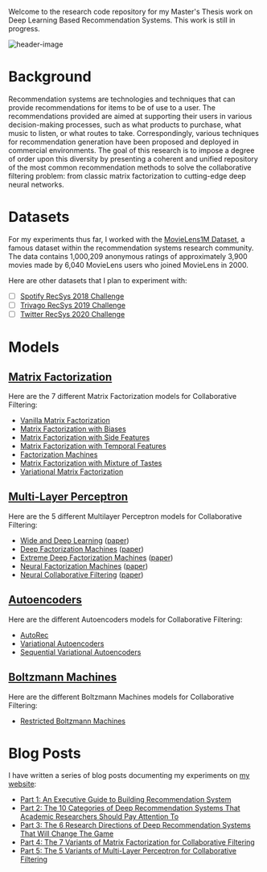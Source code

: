 Welcome to the research code repository for my Master's Thesis work on Deep Learning Based Recommendation Systems. This work is still in progress.

![header-image](https://miro.medium.com/max/1400/1*lJhKb5Rl47RSrwI8mVB_5g.png)

# Background

Recommendation systems are technologies and techniques that can provide recommendations for items to be of use to a user.
The recommendations provided are aimed at supporting their users in various decision-making processes, such as what products to purchase, what music to listen, or what routes to take.
Correspondingly, various techniques for recommendation generation have been proposed and deployed in commercial environments.
The goal of this research is to impose a degree of order upon this diversity by presenting a coherent and unified repository of the most common recommendation methods to solve the collaborative filtering problem:
from classic matrix factorization to cutting-edge deep neural networks.

# Datasets

For my experiments thus far, I worked with the [MovieLens1M Dataset](https://github.com/khanhnamle1994/transfer-rec/tree/master/ml-1m), a famous dataset within the recommendation systems research community.
The data contains 1,000,209 anonymous ratings of approximately 3,900 movies made by 6,040 MovieLens users who joined MovieLens in 2000.

Here are other datasets that I plan to experiment with:
- [ ] [Spotify RecSys 2018 Challenge](http://www.recsyschallenge.com/2018/)
- [ ] [Trivago RecSys 2019 Challenge](http://www.recsyschallenge.com/2019/)
- [ ] [Twitter RecSys 2020 Challenge](http://recsys-twitter.com/)

# Models

## [Matrix Factorization](https://github.com/khanhnamle1994/transfer-rec/tree/master/Matrix-Factorization-Experiments)

Here are the 7 different Matrix Factorization models for Collaborative Filtering:

* [Vanilla Matrix Factorization](https://github.com/khanhnamle1994/transfer-rec/tree/master/Matrix-Factorization-Experiments/Vanilla-MF)
* [Matrix Factorization with Biases](https://github.com/khanhnamle1994/transfer-rec/tree/master/Matrix-Factorization-Experiments/MF-Biases)
* [Matrix Factorization with Side Features](https://github.com/khanhnamle1994/transfer-rec/tree/master/Matrix-Factorization-Experiments/MF-Side-Features)
* [Matrix Factorization with Temporal Features](https://github.com/khanhnamle1994/transfer-rec/tree/master/Matrix-Factorization-Experiments/MF-Temporal-Features)
* [Factorization Machines](https://github.com/khanhnamle1994/transfer-rec/tree/master/Matrix-Factorization-Experiments/Factorization-Machines)
* [Matrix Factorization with Mixture of Tastes](https://github.com/khanhnamle1994/transfer-rec/tree/master/Matrix-Factorization-Experiments/MF-Mixture-Tastes)
* [Variational Matrix Factorization](https://github.com/khanhnamle1994/transfer-rec/tree/master/Matrix-Factorization-Experiments/Variational-MF)

## [Multi-Layer Perceptron](https://github.com/khanhnamle1994/transfer-rec/tree/master/Multilayer-Perceptron-Experiments)

Here are the 5 different Multilayer Perceptron models for Collaborative Filtering:

* [Wide and Deep Learning](https://github.com/khanhnamle1994/transfer-rec/tree/master/Multilayer-Perceptron-Experiments/Wide-and-Deep-PyTorch) ([paper](https://github.com/khanhnamle1994/transfer-rec/blob/master/Multilayer-Perceptron-Experiments/Wide-and-Deep-Learning-for-Recommendation-Systems.pdf))
* [Deep Factorization Machines](https://github.com/khanhnamle1994/transfer-rec/tree/master/Multilayer-Perceptron-Experiments/DeepFM-PyTorch) ([paper](https://github.com/khanhnamle1994/transfer-rec/blob/master/Multilayer-Perceptron-Experiments/DeepFM-A-Factorization-Machine-Based-Neural-Network-For-CTR-Prediction.pdf))
* [Extreme Deep Factorization Machines](https://github.com/khanhnamle1994/transfer-rec/tree/master/Multilayer-Perceptron-Experiments/xDeepFM-PyTorch) ([paper](https://github.com/khanhnamle1994/transfer-rec/blob/master/Multilayer-Perceptron-Experiments/xDeepFM-Combining-Explicit-and-Implicit-Feature-Interactions-For-Recommender-Systems.pdf))
* [Neural Factorization Machines](https://github.com/khanhnamle1994/transfer-rec/tree/master/Multilayer-Perceptron-Experiments/Neural-FM-PyTorch) ([paper](https://github.com/khanhnamle1994/transfer-rec/blob/master/Multilayer-Perceptron-Experiments/Neural-Factorization-Machines-For-Sparse-Predictive-Analytics.pdf))
* [Neural Collaborative Filtering](https://github.com/khanhnamle1994/transfer-rec/tree/master/Multilayer-Perceptron-Experiments/Neural-CF-PyTorch-Version2) ([paper](https://github.com/khanhnamle1994/transfer-rec/blob/master/Multilayer-Perceptron-Experiments/Neural-Collaborative-Filtering.pdf))

## [Autoencoders](https://github.com/khanhnamle1994/transfer-rec/tree/master/Autoencoders-Experiments)

Here are the different Autoencoders models for Collaborative Filtering:

* [AutoRec](https://github.com/khanhnamle1994/transfer-rec/tree/master/Autoencoders-Experiments/AutoRec-TensorFlow)
* [Variational Autoencoders](https://github.com/khanhnamle1994/transfer-rec/tree/master/Autoencoders-Experiments/VAE-CF-PyTorch-Version2)
* [Sequential Variational Autoencoders](https://github.com/khanhnamle1994/transfer-rec/tree/master/Autoencoders-Experiments/SVAE-PyTorch)

## [Boltzmann Machines](https://github.com/khanhnamle1994/transfer-rec/tree/master/Boltzmann-Machines-Experiments)

Here are the different Boltzmann Machines models for Collaborative Filtering:

* [Restricted Boltzmann Machines](https://github.com/khanhnamle1994/transfer-rec/tree/master/Boltzmann-Machines-Experiments/RBM-CF-PyTorch)

# Blog Posts

I have written a series of blog posts documenting my experiments on [my website](https://jameskle.com/writes/category/Recommendation+System):
- [Part 1: An Executive Guide to Building Recommendation System](https://jameskle.com/writes/rec-sys-part-1)
- [Part 2: The 10 Categories of Deep Recommendation Systems That Academic Researchers Should Pay Attention To](https://jameskle.com/writes/rec-sys-part-2)
- [Part 3: The 6 Research Directions of Deep Recommendation Systems That Will Change The Game](https://jameskle.com/writes/rec-sys-part-3)
- [Part 4: The 7 Variants of Matrix Factorization for Collaborative Filtering](https://jameskle.com/writes/rec-sys-part-4)
- [Part 5: The 5 Variants of Multi-Layer Perceptron for Collaborative Filtering](https://jameskle.com/writes/rec-sys-part-5)